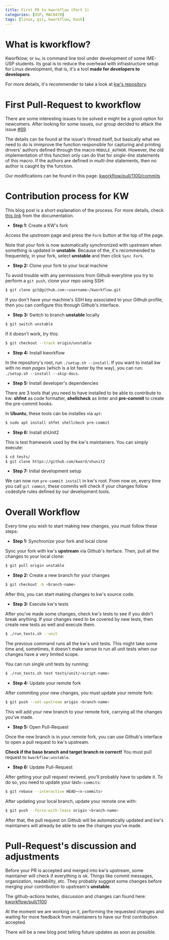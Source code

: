 ```yaml
---
title: First PR to kworkflow (Part 1)
categories: [USP, MAC0470]
tags: [linux, git, kworkflow, bash]
---
```


# What is kworkflow?

Kworfklow, or `kw`, is command line tool under development of some IME-USP students. Its
goal is to reduce the overhead with infrastructure setup for Linux development, that is,
it's a tool **made for developers to developers**.

For more details, it's recommender to take a look at [kw's repository](https://github.com/kworkflow/kworkflow).

# First Pull-Request to kworkflow

There are some interesting issues to be solved e might be a good option for newcomers. After looking for some
issues, our group decided to attack the issue [#69](https://github.com/kworkflow/kworkflow/issues/69).

The details can be found at the issue's thread itself, but basically what we need to do is immprove the function
responsible for capturing and printing drivers' authors defined through the macro `MODULE_AUTHOR`. However,
the old implementation of this function only can do that for *single-line* statements of this macro.
If the authors are defined in *multi-line* statements, then no author is caught by the function.

Our modifications can be found in this page:
[kworkflow/pull/1100/commits](https://github.com/kworkflow/kworkflow/pull/1100/commits)

# Contribution process for KW

This blog post is a short explanation of the process. For more details, check
[this link](https://kworkflow.org/content/howtocontribute.html#development-cycle-and-branches)
from the documentation.

- **Step 1:** Create a KW's fork

Access the *upstream* page and press the `Fork` button at the top of the page.

Note that your fork is now automatically synchronized with upstream when something
is updated in **unstable**. Because of the, it's recommended to frequentely, in your
fork, select **unstable** and then click `Sync Fork`.

- **Step 2:** Clone your fork to your local machine

To avoid trouble with any permissions from Github everytime you try
to perform a `git push`, clone your repo using SSH:

```bash
$ git clone git@github.com:<username>/kworkflow.git
```

If you don't have your machine's SSH key associated to your Github
profile, then you can configure this through Github's interface.

- **Step 3:** Switch to branch **unstable** locally

```bash
$ git switch unstable
```

If it doesn't work, try this:

```bash
$ git checkout --track origin/unstable
```

- **Step 4:** Install kworkflow

In the repository's root, run `./setup.sh --install`. If you want to install kw with no *man pages*
(which is a lot faster by the way), you can run: `./setup.sh --install --skip-docs`.

- **Step 5:** Install developer's dependencies

There are 3 tools that you need to have installed to be able to contribute to kw: **shfmt** as code
formatter, **shellcheck** as linter and **pre-commit** to create the pre-commit hooks.

In **Ubuntu**, these tools can be installes via `apt`:

```bash
$ sudo apt install shfmt shellcheck pre-commit
```

- **Step 6:** Install shUnit2

This is test framework used by the kw's maintainers. You can simply execute:

```bash
$ cd tests/
$ git clone https://github.com/kward/shunit2
```

- **Step 7:** Initial development setup

We can now run `pre-commit install` in kw's root. From now on, every time
you call `git commit`, these commits will check if your changes follow codestyle
rules defined by our development tools.

# Overall Workflow

Every time you wish to start making new changes, you must follow these steps:

- **Step 1:** Synchronize your fork and local clone

Sync your fork with kw's **upstream** via Github's iterface. Then, pull all the changes to
your local clone:

```bash
$ git pull origin unstable
```

- **Step 2:** Create a new branch for your changes

```bash
$ git checkout -b <branch-name>
```

After this, you can start making changes to kw's source code.

- **Step 3:** Execute kw's tests

After you've made some changes, check kw's tests to see if you didn't break anything. If
your changes need to be covered by new tests, then create new tests as well and execute them.

```bash
$ ./run_tests.sh --unit
```

The previous command runs all the kw's unit tests. This might take some time and, sometimes,
it doesn't make sense to run all unit tests when our changes have a very limited scope.

You can run single unit tests by running:

```bash
$ ./run_tests.sh test tests/unit/<script-name>
```

- **Step 4:** Update your remote fork

After commiting your new changes, you must update your remote fork:

```bash
$ git push --set-upstream origin <branch-name>
```

This will add your new branch to your remote fork, carrying all the changes you've
made.

- **Step 5:** Open Pull-Request

Once the new branch is in your remote fork, you can use Github's interface
to open a pull request to kw's upstream.

**Check if the base branch and target branch re correct!** You must
pull request to `kworkflow:unstable`.

- **Step 6:** Update Pull-Request 

After getting your pull request reviwed, you'll probably have
to update it. To do so, you need to update your last`n-commits`:

```bash
$ git rebase --interactive HEAD~<n-commits>
```

After updating your local branch, update your remote one with:

```bash
$ git push --force-with-lease origin <branch-name>
```

After that, the pull request on Github will be automatically
updated and kw's maintainers will already be able to see the
changes you've made.

# Pull-Request's discussion and adjustments

Before your PR is accepted and merged into kw's upstream, some maintainer will
check if everything is ok. Things like commit messages, organization, readability, etc.
They probably suggest some changes before merging your contribution to upstream's **unstable**.

The github-actions testes, discussion and changes can found here:
[kworkflow/pull/1100](https://github.com/kworkflow/kworkflow/pull/1100)

At the moment we are working on it, performing the requested changes and waiting for
more feedback from maintainers to have our first contribution accepted.

There will be a new blog post telling future updates as soon as possible.